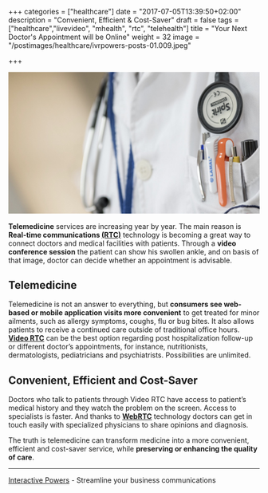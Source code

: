 +++
categories = ["healthcare"]
date = "2017-07-05T13:39:50+02:00"
description = "Convenient, Efficient & Cost-Saver"
draft = false
tags = ["healthcare","livevideo", "mhealth", "rtc", "telehealth"]
title = "Your Next Doctor's Appointment will be Online"
weight = 32
image = "/postimages/healthcare/ivrpowers-posts-01.009.jpeg"

+++
  
![doctor](/postimages/healthcare/ivrpowers-posts-01.009.jpeg)
 
**Telemedicine** services are increasing year by year. The main reason is  **Real-time communications [(RTC)](http://blog.ivrpowers.com/post/technologies/what-is-rtc/)** technology is becoming a great way to connect doctors and medical facilities with patients. Through a **video conference session** the patient can show his swollen ankle, and on basis of that image, doctor can decide whether an appointment is advisable.

## Telemedicine

Telemedicine is not an answer to everything, but **consumers see web-based or mobile application visits more convenient** to get treated for minor ailments, such as allergy symptoms, coughs, flu or bug bites. It also allows patients to receive a continued care outside of traditional office hours. **[Video RTC](http://blog.ivrpowers.com/post/products/video-rtc/)** can be the best option regarding post hospitalization follow-up or different doctor’s appointments, for instance, nutritionists, dermatologists, pediatricians and psychiatrists. Possibilities are unlimited.

## Convenient, Efficient and Cost-Saver

Doctors who talk to patients through Video RTC have access to patient’s medical history and they watch the problem on the screen. Access to specialists is faster. And thanks to **[WebRTC](http://blog.ivrpowers.com/post/technologies/what-is-webrtc/)** technology doctors can get in touch easily with specialized physicians to share opinions and diagnosis.
 
The truth is telemedicine can transform medicine into a more convenient, efficient and cost-saver service, while **preserving or enhancing the quality of care**.
 
---
[Interactive Powers](http://www.ivrpowers.com/ ) - Streamline your business communications